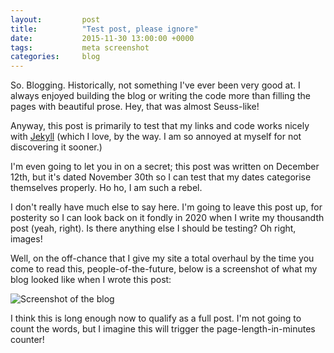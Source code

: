 ```yaml
---
layout:         post
title:          "Test post, please ignore"
date:           2015-11-30 13:00:00 +0000
tags:           meta screenshot
categories:     blog
---
```

So. Blogging. Historically, not something I've ever been very good at. I always enjoyed building the blog or writing the code more than filling the pages with beautiful prose. Hey, that was almost Seuss-like!

<!-- Read More -->

Anyway, this post is primarily to test that my links and code works nicely with [Jekyll][jekyll] (which I love, by the way. I am so annoyed at myself for not discovering it sooner.) 

I'm even going to let you in on a secret; this post was written on December 12th, but it's dated November 30th so I can test that my dates categorise themselves properly. Ho ho, I am such a rebel.

I don't really have much else to say here. I'm going to leave this post up, for posterity so I can look back on it fondly in 2020 when I write my thousandth post (yeah, right). Is there anything else I should be testing? Oh right, images!

Well, on the off-chance that I give my site a total overhaul by the time you come to read this, people-of-the-future, below is a screenshot of what my blog looked like when I wrote this post:

![Screenshot of the blog]({{site.baseurl}}/assets/img/blog-screenshot.jpg)

I think this is long enough now to qualify as a full post. I'm not going to count the words, but I imagine this will trigger the page-length-in-minutes counter!

[jekyll]: http://jekyllrb.com/
